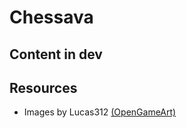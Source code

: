 # Chessava

## Content in dev

## Resources
- Images by Lucas312 [(OpenGameArt)](https://opengameart.org/content/pixel-chess-pieces)


